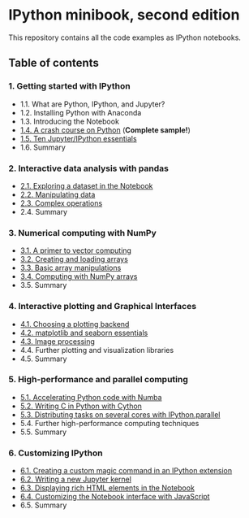 # IPython minibook, second edition

This repository contains all the code examples as IPython notebooks.

## Table of contents

### 1. Getting started with IPython

* 1.1. What are Python, IPython, and Jupyter?
* 1.2. Installing Python with Anaconda
* 1.3. Introducing the Notebook
* [1.4. A crash course on Python](http://nbviewer.ipython.org/github/ipython-books/minibook-2nd-code/blob/master/chapter1/14-python.ipynb) (**Complete sample!**)
* [1.5. Ten Jupyter/IPython essentials](http://nbviewer.ipython.org/github/ipython-books/minibook-2nd-code/blob/master/chapter1/15-ten.ipynb)
* 1.6. Summary

### 2. Interactive data analysis with pandas

* [2.1. Exploring a dataset in the Notebook](http://nbviewer.ipython.org/github/ipython-books/minibook-2nd-code/blob/master/chapter2/21-exploring.ipynb)
* [2.2. Manipulating data](http://nbviewer.ipython.org/github/ipython-books/minibook-2nd-code/blob/master/chapter2/22-manipulating.ipynb)
* [2.3. Complex operations](http://nbviewer.ipython.org/github/ipython-books/minibook-2nd-code/blob/master/chapter2/23-groupby.ipynb)
* 2.4. Summary

### 3. Numerical computing with NumPy

* [3.1. A primer to vector computing](http://nbviewer.ipython.org/github/ipython-books/minibook-2nd-code/blob/master/chapter3/31-primer.ipynb)
* [3.2. Creating and loading arrays](http://nbviewer.ipython.org/github/ipython-books/minibook-2nd-code/blob/master/chapter3/32-creating.ipynb)
* [3.3. Basic array manipulations](http://nbviewer.ipython.org/github/ipython-books/minibook-2nd-code/blob/master/chapter3/33-basic.ipynb)
* [3.4. Computing with NumPy arrays](http://nbviewer.ipython.org/github/ipython-books/minibook-2nd-code/blob/master/chapter3/34-computing.ipynb)
* 3.5. Summary

### 4. Interactive plotting and Graphical Interfaces

* [4.1. Choosing a plotting backend](http://nbviewer.ipython.org/github/ipython-books/minibook-2nd-code/blob/master/chapter4/41-notebook.ipynb)
* [4.2. matplotlib and seaborn essentials](http://nbviewer.ipython.org/github/ipython-books/minibook-2nd-code/blob/master/chapter4/42-mpl.ipynb)
* [4.3. Image processing](http://nbviewer.ipython.org/github/ipython-books/minibook-2nd-code/blob/master/chapter4/43-image.ipynb)
* 4.4. Further plotting and visualization libraries
* 4.5. Summary

### 5. High-performance and parallel computing

* [5.1. Accelerating Python code with Numba](http://nbviewer.ipython.org/github/ipython-books/minibook-2nd-code/blob/master/chapter5/51-numba.ipynb)
* [5.2. Writing C in Python with Cython](http://nbviewer.ipython.org/github/ipython-books/minibook-2nd-code/blob/master/chapter5/52-cython.ipynb)
* [5.3. Distributing tasks on several cores with IPython.parallel](http://nbviewer.ipython.org/github/ipython-books/minibook-2nd-code/blob/master/chapter5/53-parallel.ipynb)
* 5.4. Further high-performance computing techniques
* 5.5. Summary

### 6. Customizing IPython

* [6.1. Creating a custom magic command in an IPython extension](http://nbviewer.ipython.org/github/ipython-books/minibook-2nd-code/blob/master/chapter6/61-magic.ipynb)
* [6.2. Writing a new Jupyter kernel](http://nbviewer.ipython.org/github/ipython-books/minibook-2nd-code/blob/master/chapter6/62-kernel.ipynb)
* [6.3. Displaying rich HTML elements in the Notebook](http://nbviewer.ipython.org/github/ipython-books/minibook-2nd-code/blob/master/chapter6/63-rich.ipynb)
* [6.4. Customizing the Notebook interface with JavaScript](http://nbviewer.ipython.org/github/ipython-books/minibook-2nd-code/blob/master/chapter6/64-nbapp.ipynb)
* 6.5. Summary

